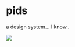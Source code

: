 # pids

a design system... I know..

<img src="https://img.shields.io/github/stars/eddysims/pids?style=social" />
